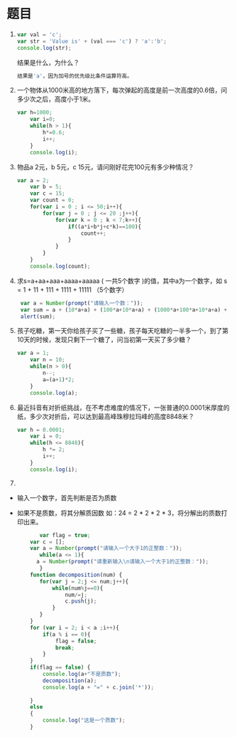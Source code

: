 # 题目

1. ```js
   var val = 'c';
   var str = 'Value is' + (val === 'c') ? 'a':'b';
   console.log(str);
   ```

   结果是什么，为什么？

   ```js
   结果是'a'，因为加号的优先级比条件运算符高。
   ```
   
   
   
2. 一个物体从1000米高的地方落下，每次弹起的高度是前一次高度的0.6倍，问多少次之后，高度小于1米。

   ```js
   var h=1000;
       var i=0;
       while(h > 1){
           h*=0.6;
           i++;
       }
       console.log(i);
   ```

   

3. 物品a 2元，b 5元，c 15元，请问刚好花完100元有多少种情况？

   ```js
   var a = 2;
       var b = 5;
       var c = 15;
       var count = 0;
       for(var i = 0 ; i <= 50;i++){
           for(var j = 0 ; j <= 20 ;j++){
               for(var k = 0 ; k < 7;k++){
                   if((a*i+b*j+c*k)==100){
                       count++;
                   }
               }
           }
       }
       console.log(count);
   ```

   

4. 求s=a+aa+aaa+aaaa+aaaaa ( 一共5个数字 )的值，其中a为一个数字，如 s = 1 + 11 + 111 + 1111 + 11111 （5个数字）

   ```js
    var a = Number(prompt("请输入一个数："));
    var sum = a + (10*a+a) + (100*a+10*a+a) + (1000*a+100*a+10*a+a) + (10000*a+1000*a+100*a+10*a+a);
    alert(sum);	
   ```

5. 孩子吃糖，第一天你给孩子买了一些糖，孩子每天吃糖的一半多一个，到了第10天的时候，发现只剩下一个糖了，问当初第一天买了多少糖？

   ```js
   var a = 1;
       var n = 10;
       while(n > 0){
           n--;
           a=(a+1)*2;
       }
       console.log(a);
   ```

   

6. 最近抖音有对折纸挑战，在不考虑难度的情况下，一张普通的0.0001米厚度的纸，多少次对折后，可以达到最高峰珠穆拉玛峰的高度8848米？

   ```js
   var h = 0.0001;
       var i = 0;
       while(h <= 8848){
           h *= 2;
           i++;
       }
       console.log(i);
   ```

   

7. 

   - 输入一个数字，首先判断是否为质数

   - 如果不是质数，将其分解质因数 如：24 = 2 * 2 * 2 * 3，将分解出的质数打印出来。

     ```js
     		var flag = true;
         var c = []; 
         var a = Number(prompt("请输入一个大于1的正整数："));
     		while(a <= 1){
           a = Number(prompt("请重新输入\n请输入一个大于1的正整数："));
     		}
         function decomposition(num) {
            for(var j = 2;j <= num;j++){
                while(num%j==0){
                    num/=j;
                    c.push(j);
                }
            }
         }
         for (var i = 2; i < a ;i++){
             if(a % i == 0){
                 flag = false;
                 break;
             }
         }
         if(flag == false) {
             console.log(a+"不是质数");
             decomposition(a);
             console.log(a + "=" + c.join('*'));
             
         }
         else
         {
             console.log("这是一个质数");
         }
     ```

     

